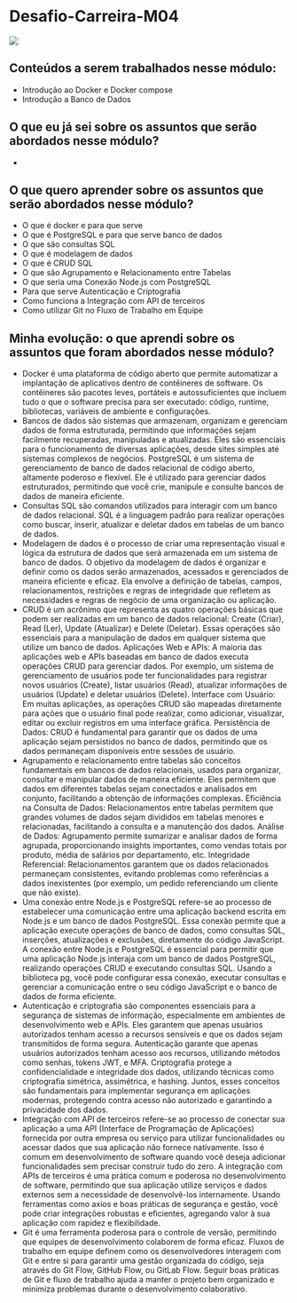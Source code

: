 # Desafio-Carreira-M04

![](https://i.imgur.com/xG74tOh.png)


## Conteúdos a serem trabalhados nesse módulo:

- Introdução ao Docker e Docker compose
- Introdução a Banco de Dados


## O que eu já sei sobre os assuntos que serão abordados nesse módulo?

- 

## O que quero aprender sobre os assuntos que serão abordados nesse módulo?

- O que é docker e para que serve
- O que é PostgreSQL e para que serve banco de dados
- O que são consultas SQL
- O que é modelagem de dados
- O que é CRUD SQL
- O que são Agrupamento e Relacionamento entre Tabelas
- O que seria uma Conexão Node.js com PostgreSQL
- Para que serve Autenticação e Criptografia
- Como funciona a Integração com API de terceiros
- Como utilizar Git no Fluxo de Trabalho em Equipe

## Minha evolução: o que aprendi sobre os assuntos que foram abordados nesse módulo?

- Docker é uma plataforma de código aberto que permite automatizar a implantação de aplicativos dentro de contêineres de software. Os contêineres são pacotes leves, portáteis e autossuficientes que incluem tudo o que o software precisa para ser executado: código, runtime, bibliotecas, variáveis de ambiente e configurações.
- Bancos de dados são sistemas que armazenam, organizam e gerenciam dados de forma estruturada, permitindo que informações sejam facilmente recuperadas, manipuladas e atualizadas. Eles são essenciais para o funcionamento de diversas aplicações, desde sites simples até sistemas complexos de negócios. PostgreSQL é um sistema de gerenciamento de banco de dados relacional de código aberto, altamente poderoso e flexível. Ele é utilizado para gerenciar dados estruturados, permitindo que você crie, manipule e consulte bancos de dados de maneira eficiente.
- Consultas SQL são comandos utilizados para interagir com um banco de dados relacional. SQL é a linguagem padrão para realizar operações como buscar, inserir, atualizar e deletar dados em tabelas de um banco de dados.
- Modelagem de dados é o processo de criar uma representação visual e lógica da estrutura de dados que será armazenada em um sistema de banco de dados. O objetivo da modelagem de dados é organizar e definir como os dados serão armazenados, acessados e gerenciados de maneira eficiente e eficaz. Ela envolve a definição de tabelas, campos, relacionamentos, restrições e regras de integridade que refletem as necessidades e regras de negócio de uma organização ou aplicação.
- CRUD é um acrônimo que representa as quatro operações básicas que podem ser realizadas em um banco de dados relacional: Create (Criar), Read (Ler), Update (Atualizar) e Delete (Deletar). Essas operações são essenciais para a manipulação de dados em qualquer sistema que utilize um banco de dados. Aplicações Web e APIs: A maioria das aplicações web e APIs baseadas em banco de dados executa operações CRUD para gerenciar dados. Por exemplo, um sistema de gerenciamento de usuários pode ter funcionalidades para registrar novos usuários (Create), listar usuários (Read), atualizar informações de usuários (Update) e deletar usuários (Delete). Interface com Usuário: Em muitas aplicações, as operações CRUD são mapeadas diretamente para ações que o usuário final pode realizar, como adicionar, visualizar, editar ou excluir registros em uma interface gráfica. Persistência de Dados: CRUD é fundamental para garantir que os dados de uma aplicação sejam persistidos no banco de dados, permitindo que os dados permaneçam disponíveis entre sessões de usuário.
- Agrupamento e relacionamento entre tabelas são conceitos fundamentais em bancos de dados relacionais, usados para organizar, consultar e manipular dados de maneira eficiente. Eles permitem que dados em diferentes tabelas sejam conectados e analisados em conjunto, facilitando a obtenção de informações complexas. Eficiência na Consulta de Dados: Relacionamentos entre tabelas permitem que grandes volumes de dados sejam divididos em tabelas menores e relacionadas, facilitando a consulta e a manutenção dos dados. Análise de Dados: Agrupamento permite sumarizar e analisar dados de forma agrupada, proporcionando insights importantes, como vendas totais por produto, média de salários por departamento, etc. Integridade Referencial: Relacionamentos garantem que os dados relacionados permaneçam consistentes, evitando problemas como referências a dados inexistentes (por exemplo, um pedido referenciando um cliente que não existe).
- Uma conexão entre Node.js e PostgreSQL refere-se ao processo de estabelecer uma comunicação entre uma aplicação backend escrita em Node.js e um banco de dados PostgreSQL. Essa conexão permite que a aplicação execute operações de banco de dados, como consultas SQL, inserções, atualizações e exclusões, diretamente do código JavaScript. A conexão entre Node.js e PostgreSQL é essencial para permitir que uma aplicação Node.js interaja com um banco de dados PostgreSQL, realizando operações CRUD e executando consultas SQL. Usando a biblioteca pg, você pode configurar essa conexão, executar consultas e gerenciar a comunicação entre o seu código JavaScript e o banco de dados de forma eficiente.
- Autenticação e criptografia são componentes essenciais para a segurança de sistemas de informação, especialmente em ambientes de desenvolvimento web e APIs. Eles garantem que apenas usuários autorizados tenham acesso a recursos sensíveis e que os dados sejam transmitidos de forma segura. Autenticação garante que apenas usuários autorizados tenham acesso aos recursos, utilizando métodos como senhas, tokens JWT, e MFA. Criptografia protege a confidencialidade e integridade dos dados, utilizando técnicas como criptografia simétrica, assimétrica, e hashing. Juntos, esses conceitos são fundamentais para implementar segurança em aplicações modernas, protegendo contra acesso não autorizado e garantindo a privacidade dos dados.
- Integração com API de terceiros refere-se ao processo de conectar sua aplicação a uma API (Interface de Programação de Aplicações) fornecida por outra empresa ou serviço para utilizar funcionalidades ou acessar dados que sua aplicação não fornece nativamente. Isso é comum em desenvolvimento de software quando você deseja adicionar funcionalidades sem precisar construir tudo do zero. A integração com APIs de terceiros é uma prática comum e poderosa no desenvolvimento de software, permitindo que sua aplicação utilize serviços e dados externos sem a necessidade de desenvolvê-los internamente. Usando ferramentas como axios e boas práticas de segurança e gestão, você pode criar integrações robustas e eficientes, agregando valor à sua aplicação com rapidez e flexibilidade.
- Git é uma ferramenta poderosa para o controle de versão, permitindo que equipes de desenvolvimento colaborem de forma eficaz. Fluxos de trabalho em equipe definem como os desenvolvedores interagem com Git e entre si para garantir uma gestão organizada do código, seja através do Git Flow, GitHub Flow, ou GitLab Flow. Seguir boas práticas de Git e fluxo de trabalho ajuda a manter o projeto bem organizado e minimiza problemas durante o desenvolvimento colaborativo.
